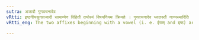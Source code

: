 ```yaml
---
sutra: अजादौ गुणवचनादेव
vRtti: इष्ठनीयसुनावजादी सामान्येन विहितौ तयोरयं विषयनियमः क्रियते । गुणवचनादेव भवतस्तौ नान्यस्मादिति ॥
vRtti_eng: The two affixes beginning with a vowel (i. e. ईयस् and इष्ठ) are added only after words denoting attributes.

---
```

